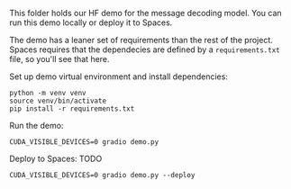 This folder holds our HF demo for the message decoding model. You can run this demo locally or deploy it to Spaces.

The demo has a leaner set of requirements than the rest of the project. Spaces requires that the dependecies are defined by a `requirements.txt` file, so you'll see that here.

Set up demo virtual environment and install dependencies:
```
python -m venv venv
source venv/bin/activate
pip install -r requirements.txt
```

Run the demo:
```
CUDA_VISIBLE_DEVICES=0 gradio demo.py
```

Deploy to Spaces: TODO
```
CUDA_VISIBLE_DEVICES=0 gradio demo.py --deploy
```

